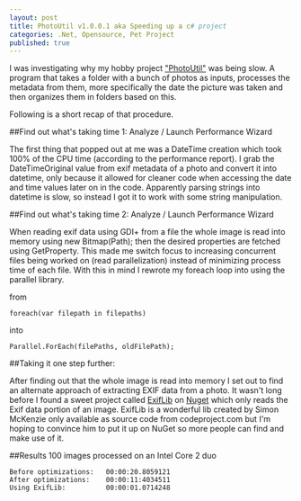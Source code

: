 ```yaml
---
layout: post
title: PhotoUtil v1.0.0.1 aka Speeding up a c# project
categories: .Net, Opensource, Pet Project
published: true
---
```

I was investigating why my hobby project ["PhotoUtil"](https://github.com/Dashue/MediaOrganizer) was being slow.
A program that takes a folder with a bunch of photos as inputs, processes the metadata from them, more specifically the date the picture was taken and then organizes them in folders based on this.

Following is a short recap of that procedure.

##Find out what's taking time 1: Analyze / Launch Performance Wizard

The first thing that popped out at me was a DateTime creation which took 100% of the CPU time (according to the performance report). I grab the DateTimeOriginal value from exif metadata of a photo and convert it into datetime, only because it allowed for cleaner code when accessing the date and time values later on in the code. Apparently parsing strings into datetime is slow, so instead I got it to work with some string manipulation.

##Find out what's taking time 2: Analyze / Launch Performance Wizard

When reading exif data using GDI+ from a file the whole image is read into memory using new Bitmap(Path); then the desired properties are fetched using GetProperty. This made me switch focus to increasing concurrent files being worked on (read parallelization) instead of minimizing process time of each file. With this in mind I rewrote my foreach loop into using the parallel library.

from

	foreach(var filepath in filepaths)
into

	Parallel.ForEach(filePaths, oldFilePath); 
	

##Taking it one step further:

After finding out that the whole image is read into memory I set out to find an alternate approach of extracting EXIF data from a photo. It wasn't long before I found a sweet project called [ExifLib](http://www.codeproject.com/Articles/36342/ExifLib-A-Fast-Exif-Data-Extractor-for-NET-2-0) on [Nuget](https://www.nuget.org/packages/ExifLib/) which only reads the Exif data portion of an image. ExifLib is a wonderful lib created by Simon McKenzie only available as source code from codeproject.com but I'm hoping to convince him to put it up on NuGet so more people can find and make use of it.
 
##Results
100 images processed on an Intel Core 2 duo

	Before optimizations:	00:00:20.8059121  
	After optimizations:	00:00:11:4034511
	Using ExifLib:			00:00:01.0714248